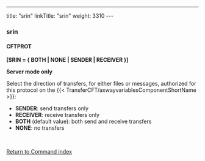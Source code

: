 ---
title: "srin"
linkTitle: "srin"
weight: 3310
---<span id="srin"></span>

### srin

#### CFTPROT

****[SRIN = { BOTH &#124; NONE &#124; SENDER &#124; RECEIVER
}]****

****Server mode only****

Select the direction of transfers, for either files or messages, authorized
for this protocol on the {{< TransferCFT/axwayvariablesComponentShortName  >}}:

* ****SENDER****: send transfers only
* ****RECEIVER****: receive transfers only
* ****BOTH**** (default value): both send and
    receive transfers
* ****NONE****: no transfers

 

[Return to Command index](../../)
